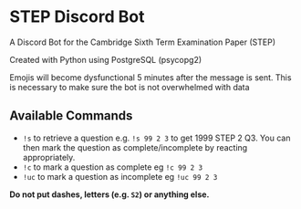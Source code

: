 # STEP Discord Bot
A Discord Bot for the Cambridge Sixth Term Examination Paper (STEP)

Created with Python using PostgreSQL (psycopg2)

Emojis will become dysfunctional 5 minutes after the message is sent. This is necessary to make sure the bot is not overwhelmed with data

## Available Commands
* `!s` to retrieve a question e.g. `!s 99 2 3` to get 1999 STEP 2 Q3. You can then mark the question as complete/incomplete by reacting appropriately.
* `!c` to mark a question as complete eg `!c 99 2 3`
* `!uc` to mark a question as incomplete eg `!uc 99 2 3`

**Do not put dashes, letters (e.g. `S2`) or anything else.**